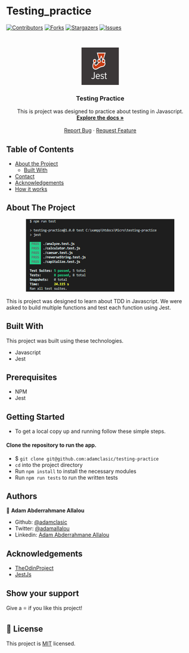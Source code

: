 # Testing_practice

<!--
*** Thanks for checking out this README Template. If you have a suggestion that would
*** make this better, please fork the repo and create a pull request or simply open
*** an issue with the tag "enhancement".
*** Thanks again! Now go create something AMAZING! :D
-->

<!-- PROJECT SHIELDS -->
<!--
*** I'm using markdown "reference style" links for readability.
*** Reference links are enclosed in brackets [ ] instead of parentheses ( ).
*** See the bottom of this document for the declaration of the reference variables
*** for contributors-url, forks-url, etc. This is an optional, concise syntax you may use.
*** https://www.markdownguide.org/basic-syntax/#reference-style-links
-->
[![Contributors][contributors-shield]][contributors-url]
[![Forks][forks-shield]][forks-url]
[![Stargazers][stars-shield]][stars-url]
[![Issues][issues-shield]][issues-url]

<!-- PROJECT LOGO -->
<br />
<p align="center">
  <a href="https://github.com/adamclasic/testing-practice">
    <img src="./images/icon.png" alt="Logo" width="100" height="100">
  </a>

  <h3 align="center">Testing Practice</h3>

  <p align="center">
    This is project was designed to practice about testing in Javascript. 
    <br />
    <a href="https://github.com/adamclasic/testing-practice"><strong>Explore the docs »</strong></a>
    <br />
    <br />
    <a href="https://github.com/adamclasic/testing-practice/issues">Report Bug</a>
    ·
    <a href="https://github.com/adamclasic/testing-practice/issues">Request Feature</a>
  </p>
</p>

<!-- TABLE OF CONTENTS -->
## Table of Contents

* [About the Project](#about-the-project)
  * [Built With](#built-with)
* [Contact](#Authors)
* [Acknowledgements](#acknowledgements)
* [How it works](#How-it-works)

<!-- ABOUT THE PROJECT -->
## About The Project

<p align="center">
    <img src="./images/screenshot0.png" alt="png" >
</p>


This is project was designed to learn about TDD in Javascript. We were asked to build multiple functions and test each function using Jest.


<!-- BUILD WITH -->
## Built With
This project was built using these technologies.
* Javascript
* Jest

<!-- ABOUT THE PROJECT -->
## Prerequisites
* NPM
* Jest

## Getting Started
- To get a local copy up and running follow these simple steps.

#### Clone the repository to run the app.

- $ `git clone git@github.com:adamclasic/testing-practice`
- `cd` into the project directory
- Run `npm install` to install the necessary modules
- Run `npm run tests` to run the written tests


<!-- CONTACT -->
## Authors

👤 **Adam Abderrahmane Allalou**

- Github: [@adamclasic](https://github.com/adamclasic)
- Twitter: [@adamallalou](https://twitter.com/adamallalou)
- Linkedin: [Adam Abderrahmane Allalou](https://linkedin.com/in/adam-allalou)

<!-- ACKNOWLEDGEMENTS -->
## Acknowledgements
* [TheOdinProject](https://www.theodinproject.com/)
* [JestJs](https://jestjs.io/docs/en/getting-started/)

## Show your support

Give a ⭐️ if you like this project!

<!-- MARKDOWN LINKS & IMAGES -->
<!-- https://www.markdownguide.org/basic-syntax/#reference-style-links -->
[contributors-shield]: https://img.shields.io/github/contributors/adamclasic/testing-practice.svg?style=flat-square
[contributors-url]: https://github.com/adamclasic/testing-practice/graphs/contributors
[forks-shield]: https://img.shields.io/github/forks/adamclasic/testing-practice.svg?style=flat-square
[forks-url]: https://github.com/adamclasic/testing-practice/network/members
[stars-shield]: https://img.shields.io/github/stars/adamclasic/testing-practice?style=flat-square
[stars-url]: https://github.com/adamclasic/testing-practice/stargazers
[issues-shield]: https://img.shields.io/github/issues/adamclasic/testing-practice.svg?style=flat-square
[issues-url]: https://github.com/adamclasic/testing-practice/issues

## 📝 License

This project is [MIT](https://opensource.org/licenses/MIT) licensed. 